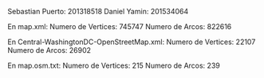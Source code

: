 Sebastian Puerto: 201318518
Daniel Yamin: 201534064

En map.xml:
Numero de Vertices: 745747
Numero de Arcos: 822616

En Central-WashingtonDC-OpenStreetMap.xml:
Numero de Vertices: 22107
Numero de Arcos: 26902

En map.osm.txt:
Numero de Vertices: 215
Numero de Arcos: 239
